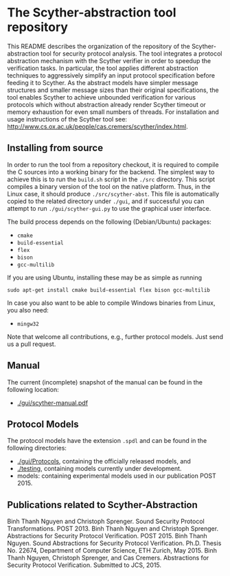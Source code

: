The Scyther-abstraction tool repository
===========================

This README describes the organization of the repository of the Scyther-abstraction
tool for security protocol analysis. The tool integrates a protocol abstraction mechanism with the Scyther verifier in order to speedup the verification tasks. In particular, the tool applies different abstraction techniques to aggressively simplify an input protocol specification before feeding it to Scyther. As the abstract models have simpler message structures and smaller message sizes than their original specifications, the tool enables Scyther to achieve unbounded verification for various protocols which without abstraction already render Scyther timeout or memory exhaustion for even small numbers of threads. For installation and usage instructions of the Scyther tool see:
<http://www.cs.ox.ac.uk/people/cas.cremers/scyther/index.html>.

Installing from source
----------------------

In order to run the tool from a repository checkout, it is required to
compile the C sources into a working binary for the backend.  The
simplest way to achieve this is to run the `build.sh` script in the
`./src` directory. This script compiles a binary version of the tool on
the native platform. Thus, in the Linux case, it should produce
`./src/scyther-abst`. This file is automatically copied to the related
directory under `./gui`, and if successful you can attempt to run
`./gui/scyther-gui.py` to use the graphical user interface.

The build process depends on the following
(Debian/Ubuntu) packages:

  * `cmake`
  * `build-essential`
  * `flex`
  * `bison`
  * `gcc-multilib`

If you are using Ubuntu, installing these may be as simple as running

`sudo apt-get install cmake build-essential flex bison gcc-multilib`

In case you also want to be able to compile Windows binaries from Linux,
you also need:

  * `mingw32`

Note that welcome all contributions, e.g., further protocol models. Just send
us a pull request.


Manual
------

The current (incomplete) snapshot of the manual can be found in the following location:

  * [./gui/scyther-manual.pdf](gui/scyther-manual.pdf)


Protocol Models
---------------

The protocol models have the extension `.spdl` and can be found in the following directories:

  * [./gui/Protocols](gui/Protocols), containing the officially released models, and
  * [./testing](testing), containing models currently under development.
  * models: containing experimental models used in our publication POST 2015.

Publications related to Scyther-Abstraction
--------------------------------------------
Binh Thanh Nguyen and Christoph Sprenger. Sound Security Protocol Transformations. POST 2013.
Binh Thanh Nguyen and Christoph Sprenger. Abstractions for Security Protocol Verification. POST 2015.
Binh Thanh Nguyen. Sound Abstractions for Security Protocol Verification. Ph.D. Thesis No. 22674, Department of Computer Science, ETH Zurich, May 2015.
Binh Thanh Nguyen, Christoph Sprenger, and Cas Cremers. Abstractions for Security Protocol Verification. Submitted to JCS, 2015.
